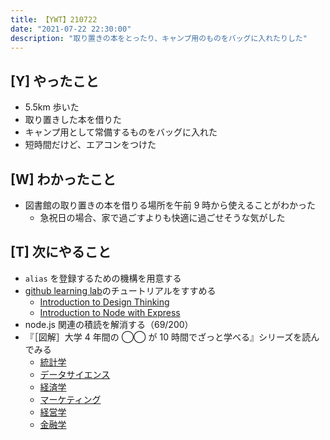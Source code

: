 ```yaml
---
title: 【YWT】210722
date: "2021-07-22 22:30:00"
description: "取り置きの本をとったり、キャンプ用のものをバッグに入れたりした"
---
```


## [Y] やったこと

- 5.5km 歩いた
- 取り置きした本を借りた
- キャンプ用として常備するものをバッグに入れた
- 短時間だけど、エアコンをつけた

## [W] わかったこと

- 図書館の取り置きの本を借りる場所を午前 9 時から使えることがわかった
  - 急祝日の場合、家で過ごすよりも快適に過ごせそうな気がした

## [T] 次にやること

- `alias` を登録するための機構を用意する
- [github learning lab](https://lab.github.com/githubtraining)のチュートリアルをすすめる
  - [Introduction to Design Thinking](https://lab.github.com/githubtraining/introduction-to-design-thinking)
  - [Introduction to Node with Express](https://lab.github.com/everydeveloper/introduction-to-node-with-express)
- node.js 関連の積読を解消する（69/200）
- 『［図解］大学 4 年間の ◯◯ が 10 時間でざっと学べる』シリーズを読んでみる
  - [統計学](https://www.amazon.co.jp/dp/B07PXB4NN9)
  - [データサイエンス](https://www.amazon.co.jp/dp/B07XNW3TQM)
  - [経済学](https://www.amazon.co.jp/dp/B01KNLFHH6)
  - [マーケティング](https://www.amazon.co.jp/dp/B07BNC2SV3)
  - [経営学](https://www.amazon.co.jp/dp/B071SKDF3L)
  - [金融学](https://www.amazon.co.jp/dp/B07BB6Z7FW)

<!-- https://twitter.com/camomile_cafe/status/1418216476830441487?s=20 -->
